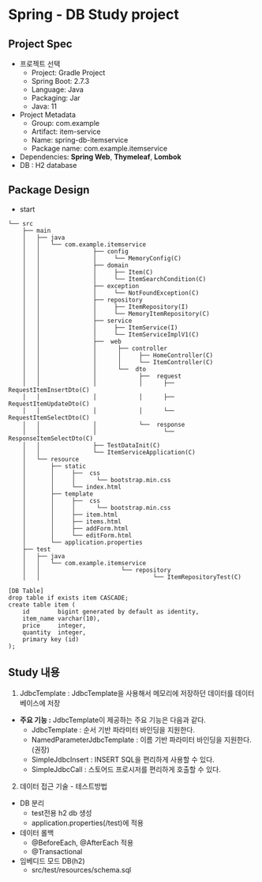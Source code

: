 # Spring - DB Study project

## Project Spec
- 프로젝트 선택
    - Project: Gradle Project
    - Spring Boot: 2.7.3
    - Language: Java
    - Packaging: Jar
    - Java: 11
- Project Metadata
    - Group: com.example
    - Artifact: item-service
    - Name: spring-db-itemservice
    - Package name: com.example.itemservice
- Dependencies: **Spring Web**, **Thymeleaf**, **Lombok**
- DB : H2 database

## Package Design
- start
```
└── src
    ├── main
    │   ├── java
    │   │   └── com.example.itemservice
    │   │               ├── config
    │   │               │     └── MemoryConfig(C) 
    │   │               ├── domain
    │   │               │     ├── Item(C)           
    │   │               │     └── ItemSearchCondition(C) 
    │   │               ├── exception
    │   │               │     └── NotFoundException(C) 
    │   │               ├── repository
    │   │               │     ├── ItemRepository(I) 
    │   │               │     └── MemoryItemRepository(C)
    │   │               ├── service
    │   │               │     ├── ItemService(I)           
    │   │               │     └── ItemServiceImplV1(C) 
    │   │               ├──  web
    │   │               │      ├── controller
    │   │               │      │     ├── HomeController(C)
    │   │               │      │     └── ItemController(C)
    │   │               │      └──  dto
    │   │               │            ├──  request
    │   │               │            │      ├── RequestItemInsertDto(C)
    │   │               │            │      ├── RequestItemUpdateDto(C)
    │   │               │            │      └── RequestItemSelectDto(C)
    │   │               │            └──  response
    │   │               │                   └── ResponseItemSelectDto(C)
    │   │               ├── TestDataInit(C)
    │   │               └── ItemServiceApplication(C)
    │   └── resource
    │       ├── static
    │       │     ├──  css 
    │       │     │      └── bootstrap.min.css
    │       │     └── index.html
    │       ├── template
    │       │     ├──  css 
    │       │     │      └── bootstrap.min.css
    │       │     ├── item.html    
    │       │     ├── items.html   
    │       │     ├── addForm.html 
    │       │     └── editForm.html
    │       └── application.properties
    ├── test
    │   ├── java
    │   │   └── com.example.itemservice
    │   │                       └── repository
    │   │                                └── ItemRepositoryTest(C)
```

```
[DB Table]
drop table if exists item CASCADE;
create table item (
    id        bigint generated by default as identity,
    item_name varchar(10),
    price     integer,
    quantity  integer,
    primary key (id)
);
```

## Study 내용
1. JdbcTemplate : JdbcTemplate을 사용해서 메모리에 저장하던 데이터를 데이터베이스에 저장
- **주요 기능 :** JdbcTemplate이 제공하는 주요 기능은 다음과 같다.
  - JdbcTemplate : 순서 기반 파라미터 바인딩을 지원한다.
  - NamedParameterJdbcTemplate : 이름 기반 파라미터 바인딩을 지원한다. (권장)
  - SimpleJdbcInsert : INSERT SQL을 편리하게 사용할 수 있다.
  - SimpleJdbcCall : 스토어드 프로시저를 편리하게 호출할 수 있다.
2. 데이터 접근 기술 - 테스트방법
- DB 분리
  - test전용 h2 db 생성 
  - application.properties(/test)에 적용
- 데이터 롤백
  - @BeforeEach, @AfterEach 적용
  - @Transactional
- 임베디드 모드 DB(h2)
  - src/test/resources/schema.sql
    

